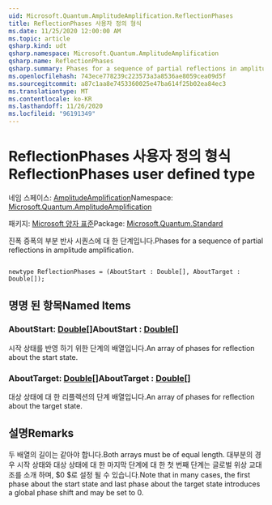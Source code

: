 ```yaml
---
uid: Microsoft.Quantum.AmplitudeAmplification.ReflectionPhases
title: ReflectionPhases 사용자 정의 형식
ms.date: 11/25/2020 12:00:00 AM
ms.topic: article
qsharp.kind: udt
qsharp.namespace: Microsoft.Quantum.AmplitudeAmplification
qsharp.name: ReflectionPhases
qsharp.summary: Phases for a sequence of partial reflections in amplitude amplification.
ms.openlocfilehash: 743ece778239c223573a3a8536ae8059cea09d5f
ms.sourcegitcommit: a87c1aa8e7453360025e47ba614f25b02ea84ec3
ms.translationtype: MT
ms.contentlocale: ko-KR
ms.lasthandoff: 11/26/2020
ms.locfileid: "96191349"
---
```

# <a name="reflectionphases-user-defined-type"></a><span data-ttu-id="b7229-102">ReflectionPhases 사용자 정의 형식</span><span class="sxs-lookup"><span data-stu-id="b7229-102">ReflectionPhases user defined type</span></span>

<span data-ttu-id="b7229-103">네임 스페이스: [AmplitudeAmplification](xref:Microsoft.Quantum.AmplitudeAmplification)</span><span class="sxs-lookup"><span data-stu-id="b7229-103">Namespace: [Microsoft.Quantum.AmplitudeAmplification](xref:Microsoft.Quantum.AmplitudeAmplification)</span></span>

<span data-ttu-id="b7229-104">패키지: [Microsoft 양자 표준](https://nuget.org/packages/Microsoft.Quantum.Standard)</span><span class="sxs-lookup"><span data-stu-id="b7229-104">Package: [Microsoft.Quantum.Standard](https://nuget.org/packages/Microsoft.Quantum.Standard)</span></span>


<span data-ttu-id="b7229-105">진폭 증폭의 부분 반사 시퀀스에 대 한 단계입니다.</span><span class="sxs-lookup"><span data-stu-id="b7229-105">Phases for a sequence of partial reflections in amplitude amplification.</span></span>

```qsharp

newtype ReflectionPhases = (AboutStart : Double[], AboutTarget : Double[]);
```



## <a name="named-items"></a><span data-ttu-id="b7229-106">명명 된 항목</span><span class="sxs-lookup"><span data-stu-id="b7229-106">Named Items</span></span>

### <a name="aboutstart--double"></a><span data-ttu-id="b7229-107">AboutStart: [Double](xref:microsoft.quantum.lang-ref.double)[]</span><span class="sxs-lookup"><span data-stu-id="b7229-107">AboutStart : [Double](xref:microsoft.quantum.lang-ref.double)[]</span></span>

<span data-ttu-id="b7229-108">시작 상태를 반영 하기 위한 단계의 배열입니다.</span><span class="sxs-lookup"><span data-stu-id="b7229-108">An array of phases for reflection about the start state.</span></span>
### <a name="abouttarget--double"></a><span data-ttu-id="b7229-109">AboutTarget: [Double](xref:microsoft.quantum.lang-ref.double)[]</span><span class="sxs-lookup"><span data-stu-id="b7229-109">AboutTarget : [Double](xref:microsoft.quantum.lang-ref.double)[]</span></span>

<span data-ttu-id="b7229-110">대상 상태에 대 한 리플렉션의 단계 배열입니다.</span><span class="sxs-lookup"><span data-stu-id="b7229-110">An array of phases for reflection about the target state.</span></span>

## <a name="remarks"></a><span data-ttu-id="b7229-111">설명</span><span class="sxs-lookup"><span data-stu-id="b7229-111">Remarks</span></span>

<span data-ttu-id="b7229-112">두 배열의 길이는 같아야 합니다.</span><span class="sxs-lookup"><span data-stu-id="b7229-112">Both arrays must be of equal length.</span></span> <span data-ttu-id="b7229-113">대부분의 경우 시작 상태와 대상 상태에 대 한 마지막 단계에 대 한 첫 번째 단계는 글로벌 위상 교대조를 소개 하며, $0 $로 설정 될 수 있습니다.</span><span class="sxs-lookup"><span data-stu-id="b7229-113">Note that in many cases, the first phase about the start state and last phase about the target state introduces a global phase shift and may be set to $0$.</span></span>